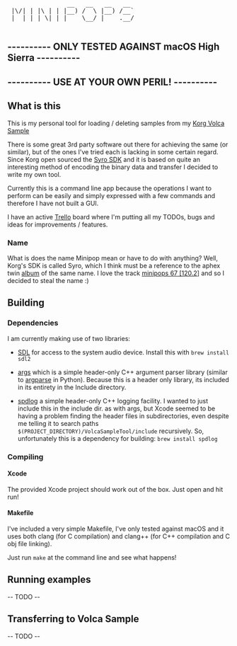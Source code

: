 <pre>
                __   __   __   __  
 |\/| | |\ | | |__) /  \ |__) /__` 
 |  | | | \| | |    \__/ |    .__/ 
                                   
</pre>

## ---------- ONLY TESTED AGAINST macOS High Sierra ----------
## ---------- USE AT YOUR OWN PERIL! ----------

## What is this
This is my personal tool for loading / deleting samples from my [Korg Volca Sample](https://www.korg.com/us/products/dj/volca_sample/)

There is some great 3rd party software out there for achieving the same (or similar), but of the ones I've tried each is lacking in some certain regard. Since Korg open sourced the [Syro SDK](http://korginc.github.io/volcasample/) and it is based on quite an interesting method of encoding the binary data and transfer I decided to write my own tool. 

Currently this is a command line app because the operations I want to perform can be easily and simply expressed with a few commands and therefore I have not built a GUI.

I have an active [Trello](https://trello.com/b/Xhqh0N8C/volcasampletool) board where I'm putting all my TODOs, bugs and ideas for improvements / features.

### Name
What is does the name Minipop mean or have to do with anything? Well, Korg's SDK is called Syro, which I think must be a reference to the aphex twin [album](https://en.wikipedia.org/wiki/Syro) of the same name. I love the track [minipops 67 [120.2]](https://open.spotify.com/track/6kzLbNxsJidjc80Nw3uZVg?si=kxSMP1xjToWOup7uhWUVqQ) and so I decided to steal the name :)

## Building
### Dependencies

I am currently making use of two libraries: 
- [SDL](http://www.libsdl.org/) for access to the system audio device. Install this with `brew install sdl2`

- [args](https://github.com/Taywee/args) which is a simple header-only C++ argument parser library (similar to [argparse](https://docs.python.org/3/library/argparse.html) in Python). Because this is a header only library, its included in its entirety in the Include directory.

- [spdlog](https://github.com/gabime/spdlog) a simple header-only C++ logging facility. I wanted to just include this in the include dir. as with args, but Xcode seemed to be having a problem finding the header files in subdirectories, even despite me telling it to search paths `$(PROJECT_DIRECTORY)/VolcaSampleTool/include` recursively. So, unfortunately this is a dependency for building: `brew install spdlog`

### Compiling
#### Xcode
The provided Xcode project should work out of the box. Just open and hit run!

#### Makefile
I've included a very simple Makefile, I've only tested against macOS and it uses both clang (for C compilation) and clang++ (for C++ compilation and C obj file linking).

Just run `make` at the command line and see what happens!


## Running examples
-- TODO -- 

## Transferring to Volca Sample
-- TODO -- 
